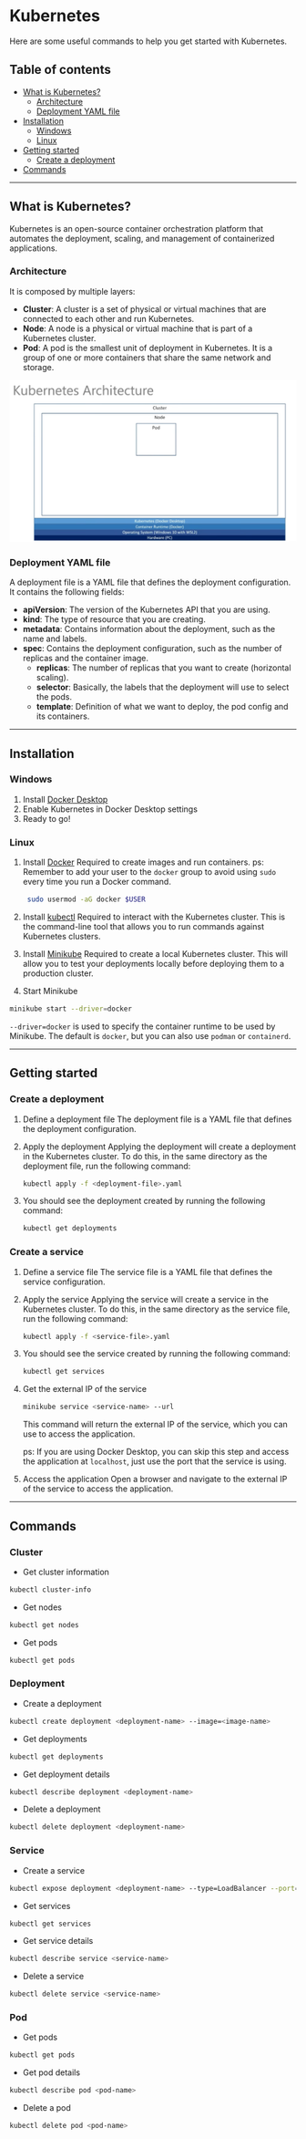 # Kubernetes

Here are some useful commands to help you get started with Kubernetes.

## Table of contents

- [What is Kubernetes?](#what-is-kubernetes)
  - [Architecture](#architecture)
  - [Deployment YAML file](#deployment-yaml-file)
- [Installation](#installation)
  - [Windows](#windows)
  - [Linux](#linux)
- [Getting started](#getting-started)
  - [Create a deployment](#create-a-deployment)
- [Commands](#commands)

---

## What is Kubernetes?

Kubernetes is an open-source container orchestration platform that automates the deployment, scaling, and management of containerized applications.

### Architecture

It is composed by multiple layers:

- **Cluster**: A cluster is a set of physical or virtual machines that are connected to each other and run Kubernetes.
- **Node**: A node is a physical or virtual machine that is part of a Kubernetes cluster.
- **Pod**: A pod is the smallest unit of deployment in Kubernetes. It is a group of one or more containers that share the same network and storage.

![K8S architecture](./imgs/k8s-architecture.png)

### Deployment YAML file

A deployment file is a YAML file that defines the deployment configuration. It contains the following fields:

- **apiVersion**: The version of the Kubernetes API that you are using.
- **kind**: The type of resource that you are creating.
- **metadata**: Contains information about the deployment, such as the name and labels.
- **spec**: Contains the deployment configuration, such as the number of replicas and the container image.
  - **replicas**: The number of replicas that you want to create (horizontal scaling).
  - **selector**: Basically, the labels that the deployment will use to select the pods.
  - **template**: Definition of what we want to deploy, the pod config and its containers.

---

## Installation

### Windows

1. Install [Docker Desktop](https://www.docker.com/products/docker-desktop)
2. Enable Kubernetes in Docker Desktop settings
3. Ready to go!

### Linux

1. Install [Docker](https://docs.docker.com/engine/install/)
   Required to create images and run containers.
   ps: Remember to add your user to the `docker` group to avoid using `sudo` every time you run a Docker command.

   ```bash
    sudo usermod -aG docker $USER
   ```

2. Install [kubectl](https://kubernetes.io/docs/tasks/tools/install-kubectl/)
   Required to interact with the Kubernetes cluster. This is the command-line tool that allows you to run commands against Kubernetes clusters.

3. Install [Minikube](https://minikube.sigs.k8s.io/docs/start/)
   Required to create a local Kubernetes cluster. This will allow you to test your deployments locally before deploying them to a production cluster.

4. Start Minikube

```bash
minikube start --driver=docker
```

`--driver=docker` is used to specify the container runtime to be used by Minikube. The default is `docker`, but you can also use `podman` or `containerd`.

---

## Getting started

### Create a deployment

1. Define a deployment file
   The deployment file is a YAML file that defines the deployment configuration.

2. Apply the deployment
   Applying the deployment will create a deployment in the Kubernetes cluster. To do this, in the same directory as the deployment file, run the following command:

   ```bash
   kubectl apply -f <deployment-file>.yaml
   ```

3. You should see the deployment created by running the following command:

   ```bash
   kubectl get deployments
   ```

### Create a service

1. Define a service file
   The service file is a YAML file that defines the service configuration.

2. Apply the service
   Applying the service will create a service in the Kubernetes cluster. To do this, in the same directory as the service file, run the following command:

   ```bash
   kubectl apply -f <service-file>.yaml
   ```

3. You should see the service created by running the following command:

   ```bash
   kubectl get services
   ```

4. Get the external IP of the service

   ```bash
   minikube service <service-name> --url
   ```

   This command will return the external IP of the service, which you can use to access the application.

   ps: If you are using Docker Desktop, you can skip this step and access the application at `localhost`, just use the port that the service is using.

5. Access the application
   Open a browser and navigate to the external IP of the service to access the application.

---

## Commands

### Cluster

- Get cluster information

```bash
kubectl cluster-info
```

- Get nodes

```bash
kubectl get nodes
```

- Get pods

```bash
kubectl get pods
```

### Deployment

- Create a deployment

```bash
kubectl create deployment <deployment-name> --image=<image-name>
```

- Get deployments

```bash
kubectl get deployments
```

- Get deployment details

```bash
kubectl describe deployment <deployment-name>
```

- Delete a deployment

```bash
kubectl delete deployment <deployment-name>
```

### Service

- Create a service

```bash
kubectl expose deployment <deployment-name> --type=LoadBalancer --port=<port>
```

- Get services

```bash
kubectl get services
```

- Get service details

```bash
kubectl describe service <service-name>
```

- Delete a service

```bash
kubectl delete service <service-name>
```

### Pod

- Get pods

```bash
kubectl get pods
```

- Get pod details

```bash
kubectl describe pod <pod-name>
```

- Delete a pod

```bash
kubectl delete pod <pod-name>
```
